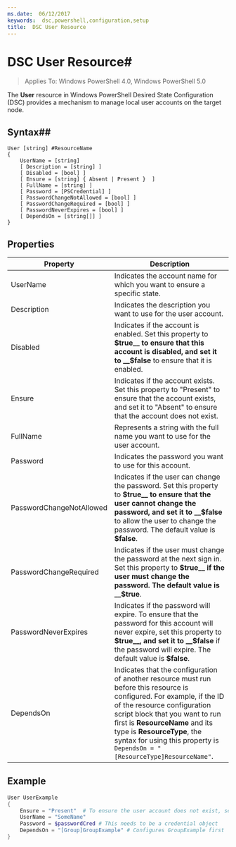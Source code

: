 ```yaml
---
ms.date:  06/12/2017
keywords:  dsc,powershell,configuration,setup
title:  DSC User Resource
---
```


# DSC User Resource#


>Applies To: Windows PowerShell 4.0, Windows PowerShell 5.0


The __User__ resource in Windows PowerShell Desired State Configuration (DSC) provides a mechanism to manage local user accounts on the target node.


## Syntax##

```
User [string] #ResourceName
{
    UserName = [string]
    [ Description = [string] ]
    [ Disabled = [bool] ]
    [ Ensure = [string] { Absent | Present }  ]
    [ FullName = [string] ]
    [ Password = [PSCredential] ]
    [ PasswordChangeNotAllowed = [bool] ]
    [ PasswordChangeRequired = [bool] ]
    [ PasswordNeverExpires = [bool] ]
    [ DependsOn = [string[]] ]
}
```

## Properties

|  Property  |  Description   |
|---|---|
| UserName| Indicates the account name for which you want to ensure a specific state.|
| Description| Indicates the description you want to use for the user account.|
| Disabled| Indicates if the account is enabled. Set this property to __$true__ to ensure that this account is disabled, and set it to __$false__ to ensure that it is enabled.|
| Ensure| Indicates if the account exists. Set this property to "Present" to ensure that the account exists, and set it to "Absent" to ensure that the account does not exist.|
| FullName| Represents a string with the full name you want to use for the user account.|
| Password| Indicates the password you want to use for this account. |
| PasswordChangeNotAllowed| Indicates if the user can change the password. Set this property to __$true__ to ensure that the user cannot change the password, and set it to __$false__ to allow the user to change the password. The default value is __$false__.|
| PasswordChangeRequired| Indicates if the user must change the password at the next sign in. Set this property to __$true__ if the user must change the password. The default value is __$true__.|
| PasswordNeverExpires| Indicates if the password will expire. To ensure that the password for this account will never expire, set this property to __$true__, and set it to __$false__ if the password will expire. The default value is __$false__.|
| DependsOn | Indicates that the configuration of another resource must run before this resource is configured. For example, if the ID of the resource configuration script block that you want to run first is __ResourceName__ and its type is __ResourceType__, the syntax for using this property is `DependsOn = "[ResourceType]ResourceName"`.|

## Example

```powershell
User UserExample
{
    Ensure = "Present"  # To ensure the user account does not exist, set Ensure to "Absent"
    UserName = "SomeName"
    Password = $passwordCred # This needs to be a credential object
    DependsOn = "[Group]GroupExample" # Configures GroupExample first
}
```